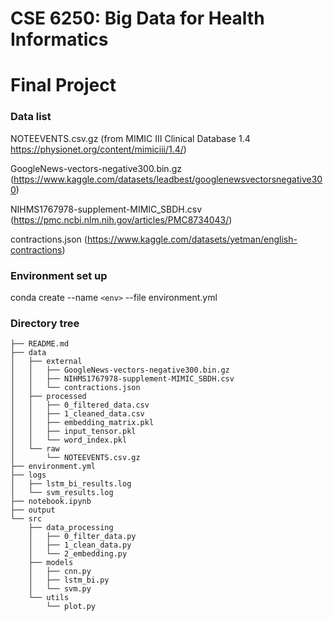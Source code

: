 # CSE 6250: Big Data for Health Informatics 

# Final Project

### Data list

NOTEEVENTS.csv.gz (from MIMIC III Clinical Database 1.4 https://physionet.org/content/mimiciii/1.4/)

GoogleNews-vectors-negative300.bin.gz (https://www.kaggle.com/datasets/leadbest/googlenewsvectorsnegative300)

NIHMS1767978-supplement-MIMIC_SBDH.csv (https://pmc.ncbi.nlm.nih.gov/articles/PMC8734043/)

contractions.json (https://www.kaggle.com/datasets/yetman/english-contractions)

### Environment set up

conda create --name `<env>` --file environment.yml

### Directory tree

```
├── README.md
├── data
│   ├── external
│   │   ├── GoogleNews-vectors-negative300.bin.gz
│   │   ├── NIHMS1767978-supplement-MIMIC_SBDH.csv
│   │   └── contractions.json
│   ├── processed
│   │   ├── 0_filtered_data.csv
│   │   ├── 1_cleaned_data.csv
│   │   ├── embedding_matrix.pkl
│   │   ├── input_tensor.pkl
│   │   └── word_index.pkl
│   └── raw
│       └── NOTEEVENTS.csv.gz
├── environment.yml
├── logs
│   ├── lstm_bi_results.log
│   └── svm_results.log
├── notebook.ipynb
├── output
└── src
    ├── data_processing
    │   ├── 0_filter_data.py
    │   ├── 1_clean_data.py
    │   └── 2_embedding.py
    ├── models
    │   ├── cnn.py
    │   ├── lstm_bi.py
    │   └── svm.py
    └── utils
        └── plot.py
```